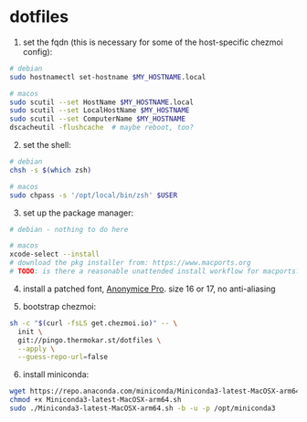 # dotfiles

1) set the fqdn (this is necessary for some of the host-specific chezmoi config):

```bash
# debian
sudo hostnamectl set-hostname $MY_HOSTNAME.local

# macos
sudo scutil --set HostName $MY_HOSTNAME.local
sudo scutil --set LocalHostName $MY_HOSTNAME
sudo scutil --set ComputerName $MY_HOSTNAME
dscacheutil -flushcache  # maybe reboot, too?
```

2) set the shell:

```bash
# debian
chsh -s $(which zsh)

# macos
sudo chpass -s '/opt/local/bin/zsh' $USER
```

3) set up the package manager:

```bash
# debian - nothing to do here

# macos
xcode-select --install
# download the pkg installer from: https://www.macports.org
# TODO: is there a reasonable unattended install workflow for macports?
```

4) install a patched font, [Anonymice Pro](https://www.nerdfonts.com/font-downloads). size 16 or 17, no anti-aliasing

5) bootstrap chezmoi:

```bash
sh -c "$(curl -fsLS get.chezmoi.io)" -- \
  init \
  git://pingo.thermokar.st/dotfiles \
  --apply \
  --guess-repo-url=false
```

6) install miniconda:

```bash
wget https://repo.anaconda.com/miniconda/Miniconda3-latest-MacOSX-arm64.sh
chmod +x Miniconda3-latest-MacOSX-arm64.sh
sudo ./Miniconda3-latest-MacOSX-arm64.sh -b -u -p /opt/miniconda3
```
